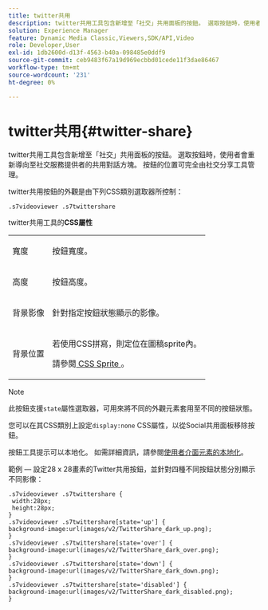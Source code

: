 ```yaml
---
title: twitter共用
description: twitter共用工具包含新增至「社交」共用面板的按鈕。 選取按鈕時，使用者會重新導向至社交服務提供者的共用對話方塊。 按鈕的位置可完全由社交分享工具管理。
solution: Experience Manager
feature: Dynamic Media Classic,Viewers,SDK/API,Video
role: Developer,User
exl-id: 1db2600d-d13f-4563-b40a-098485e0ddf9
source-git-commit: ceb9483f67a19d969ecbbd01cede11f3dae86467
workflow-type: tm+mt
source-wordcount: '231'
ht-degree: 0%

---
```


# twitter共用{#twitter-share}

twitter共用工具包含新增至「社交」共用面板的按鈕。 選取按鈕時，使用者會重新導向至社交服務提供者的共用對話方塊。 按鈕的位置可完全由社交分享工具管理。

<!--<a id="section_ADDF98E91AF24F618289D1682A5FB13A"></a>-->

twitter共用按鈕的外觀是由下列CSS類別選取器所控制：

```
.s7videoviewer .s7twittershare
```

twitter共用工具的&#x200B;**CSS屬性**

<table id="table_C48C56E696304C9BAFEE71BA9EA9A174"> 
 <tbody> 
  <tr> 
   <td colname="col1"> <p> <span class="codeph">寬度</span> </p> </td> 
   <td colname="col2"> <p>按鈕寬度。 </p> </td> 
  </tr> 
  <tr> 
   <td colname="col1"> <p> <span class="codeph">高度</span> </p> </td> 
   <td colname="col2"> <p>按鈕高度。 </p> </td> 
  </tr> 
  <tr> 
   <td colname="col1"> <p> <span class="codeph">背景影像</span> </p> </td> 
   <td colname="col2"> <p> 針對指定按鈕狀態顯示的影像。 </p> </td> 
  </tr> 
  <tr> 
   <td colname="col1"> <p> <span class="codeph">背景位置</span> </p> </td> 
   <td colname="col2"> <p> 若使用CSS拼寫，則定位在圖稿sprite內。 </p> <p>請參閱<a href="../../../c-html5-s7-aem-asset-viewers/c-html5-video-reference/c-html5-video-viewer-20-customizingviewer/c-html5-video-viewer-20-customizingviewer.md#section-9b6d8d601cb441d08214dada7bb4eddc" format="dita" scope="local"> CSS Sprite </a>。 </p> </td> 
  </tr> 
 </tbody> 
</table>

>[!NOTE]
>
>此按鈕支援`state`屬性選取器，可用來將不同的外觀元素套用至不同的按鈕狀態。

您可以在其CSS類別上設定`display:none` CSS屬性，以從Social共用面板移除按鈕。

按鈕工具提示可以本地化。 如需詳細資訊，請參閱[使用者介面元素的本地化](../../../c-html5-s7-aem-asset-viewers/c-html5-video-reference/r-html5-video-viewer-20-localization.md#concept-1d5ca2d8480f4064a51eddba13940aad)。

範例 — 設定28 x 28畫素的Twitter共用按鈕，並針對四種不同按鈕狀態分別顯示不同影像：

```
.s7videoviewer .s7twittershare { 
 width:28px; 
 height:28px; 
} 
.s7videoviewer .s7twittershare[state='up'] { 
background-image:url(images/v2/TwitterShare_dark_up.png); 
} 
.s7videoviewer .s7twittershare[state='over'] { 
background-image:url(images/v2/TwitterShare_dark_over.png); 
} 
.s7videoviewer .s7twittershare[state='down'] { 
background-image:url(images/v2/TwitterShare_dark_down.png); 
} 
.s7videoviewer .s7twittershare[state='disabled'] { 
background-image:url(images/v2/TwitterShare_dark_disabled.png); 
}
```
